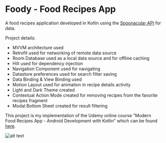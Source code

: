 # Foody - Food Recipes App 

A food recipes application developed in Kotlin using the [Spoonacular API](https://spoonacular.com/food-api) for data.

Project details:
- MVVM architecture used
- Retrofit used for networking of remote data source
- Room Database used as a local data source and for offline caching
- Hilt used for dependency injection
- Navigation Component used for navigating
- Datastore preferences used for search filter saving
- Data Binding & View Binding used
- Motion Layout used for animation in recipe details activity
- Light and Dark Theme created
- Contextual Action Mode created for removing recipes from the favorite recipes fragment
- Modal Bottom Sheet created for result filtering

This project is my implementation of the Udemy online course "Modern Food Recipes App - Android Development with Kotlin" which can be found [here](https://www.udemy.com/course/modern-food-recipes-app-android-development-with-kotlin/?referralCode=A60525980D41EFB701C8).

![alt text](https://i.postimg.cc/6pt0GT54/Thumbnail-1.png)
